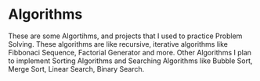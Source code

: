# Algorithms
These are some Algortihms, and projects that I used to practice Problem Solving. These algorithms are like recursive, iterative algorithms like Fibbonaci Sequence, Factorial Generator and more. Other Algorithms I plan to implement Sorting Algorithms and Searching Algorithms like Bubble Sort, Merge Sort, Linear Search, Binary Search. 
